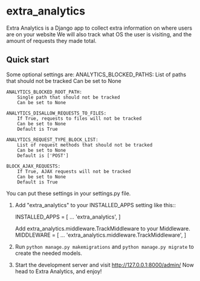 # extra_analytics

Extra Analytics is a Django app to collect extra information on where users are on your website
We will also track what OS the user is visiting, and the amount of requests they made total.


Quick start
-----------
Some optional settings are:
    ANALYTICS_BLOCKED_PATHS: 
        List of paths that should not be tracked
        Can be set to None

    ANALYTICS_BLOCKED_ROOT_PATH: 
        Single path that should not be tracked
        Can be set to None

    ANALYTICS_DISALLOW_REQUESTS_TO_FILES: 
        If True, requests to files will not be tracked
        Can be set to None
        Default is True

    ANALYTICS_REQUEST_TYPE_BLOCK_LIST: 
        List of request methods that should not be tracked
        Can be set to None
        Default is ['POST']

    BLOCK_AJAX_REQUESTS: 
        If True, AJAX requests will not be tracked
        Can be set to None
        Default is True

You can put these settings in your settings.py file.

1. Add "extra_analytics" to your INSTALLED_APPS setting like this::

    INSTALLED_APPS = [
        ...
        'extra_analytics',
    ]

    Add extra_analytics.middleware.TrackMiddleware to your Middleware.
    MIDDLEWARE = [
        ...
        'extra_analytics.middleware.TrackMiddleware',
    ]

3. Run ``python manage.py makemigrations`` and ``python manage.py migrate`` to create the needed models.

4. Start the development server and visit http://127.0.0.1:8000/admin/
   Now head to Extra Analytics, and enjoy!
